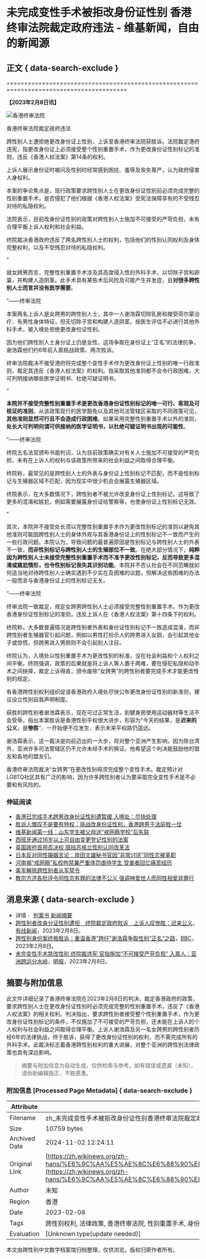 # 未完成变性手术被拒改身份证性别 香港终审法院裁定政府违法 - 维基新闻，自由的新闻源

## 正文 { data-search-exclude }

========================================================================================

**【2023年2月8日讯】**

![香港终审法院](https://upload.wikimedia.org/wikipedia/commons/thumb/3/36/Legislative_Council_Building_HK.jpg/220px-Legislative_Council_Building_HK.jpg)

香港终审法院裁定政府违法

跨性别人士遭拒绝更改身份证上性别，上诉至香港终审法院获胜诉。法院裁定港府违宪，指更改身份证上必须接受整个性别重置手术，作为更改身份证性别标记的准则，违反《香港人权法案》第14条的权利。

上诉人展示身份证时被问及性别时经常感到困扰、羞辱及丧失尊严，认为政府侵害人身权利。

本案的争论焦点是，现行政策要求跨性别人士在更改身份证性别前必须完成完整的性别重置手术，是否侵犯了他们根据《香港人权法案》受宪法保障享有的不受残忍对待的私隐权利。

法院表示，目前改身份证性别的政策对跨性别人士施加不可接受的严苛负担，未有合理平衡上诉人权利和社会利益。

终院裁决香港政府违反了两名跨性别人士的权利，包括他们的性别认同权利及身体完整权利，以及不受残忍对待的私隐权利。

“ 

就女跨男而言，完整性别重置手术涉及具高度侵入性的外科手术，以切除子宫和卵巢，并构建人造阴茎。此手术具有某些术后风险及可能产生并发症，且**对很多跨性别人士而言并没有医学需要**。

”——终审法院

本案两名上诉人是女跨男的跨性别人士，其中一人谢浩霖切除乳房和接受荷尔蒙治疗、有男性身体特征，但无切除子宫和构建人造阴茎，按医生评估不必进行其他外科手术，被入境处拒绝更改身份证性别。

因为他们跨性别人士身分证上仍是女性，这场争取在身份证上“正名”的法律抗争，谢浩霖他们约6年前入禀挑战政策、两次败诉。

终审法院裁决不接受港府将完成整个变性手术作为更改身份证上性别的唯一行政准则，裁定其违反《香港人权法案》的权利。指采取其他准则都不会令行政困难，大可列明接纳哪些医学证明书、杜绝可疑证明书。

“ 

**本院并不接受完整性别重置手术是更改香港身份证性别标记的唯一可行、客观及可核证的准则**。从该政策现行的医学豁免以及其他司法管辖区采取的不同政策可见，**其他准则显然可行且不会造成行政困难**。如果采用完整性别重置手术以外的准则，**处长大可列明何谓可供接纳的医学证明书，以杜绝可疑证明书出现的可能性**。

”——终审法院

终院五名法官颁布书面判词，认为目前政策确实对有关人士施加不可接受的严苛负担，未有在上诉人的权利与该政策所带来的社会利益之间取得合理平衡。

终院称，最常见的是跨性别人士的外表与身份证上性别标记不匹配，而不是性别标记与生殖器区域不匹配，因为现实中很少机会会展露生殖器区域。

终院表示，在大多数情况下，跨性别者不被允许改变身份证上性别标记，这导致了更多的混淆和尴尬，例如需要展露身份证给警察等，也使身份证上性别标记无效。

“ 

其次，本院并不接受处长须以完整性别重置手术作为更改性别标记的准则以避免其他准则可能因跨性别人士的身体外观与其香港身份证上的性别标记不一致而产生的一些行政问题。本院认为，导致问题的最普遍原因是性别标记与跨性别人士的外表不一致，**而非性别标记与跨性别人士的生殖部位不一致**。在绝大部分情况下，**纯粹因为跨性别人士未接受完整性别重置手术而不准予更改性别标记，反而导致更多混淆或尴尬情形，也令性别标记丧失其识别功能**。本院并不否认社会在不同范畴就如何适当地对待跨性别人士确实遇到不少实在及困难的议题，但解决这些困难的办法一般而言与香港身份证上的性别标记无关。

”——终审法院

终审法院一致裁定，规定女跨男跨性别人士必须接受完整性别重置手术，作为更改香港身份证性别标记的准则，违反上诉人在《香港人权法案》第十四条下的权利。

终院称，大多数普遍情况是跨性别者外表和身份证性别标记不一致造成混淆，而非跨性别者生殖器官引起问题，例如以男性打扮示人的跨男进入女厕，会引起其他女子或惊慌，但跨男进入男厕则不会引起别人注目。

终院认为，入境处以性别重置手术为更改性别的标准，没在社会利益和个人权利之间平衡。终院强调，政策的后果就是将上诉人等人置于两难，要在侵犯私隐和动手术之间抉择，裁定上诉得直，颁令废除“女跨男”的跨性别者要完成手术才能更改性别的规定。

有香港跨性别权利组织促请香港政府入境处尽快公布更改身份证性别的新准则，建议设立性别自我声明制度。

获胜的跨性别者谢浩霖表示，现在可过正常生活，到健身房使用运动器材等生活不会受辱，指出本案胜诉是香港性别平权很大进步，形容为“今天的结果，是**迟来的公义**，是**惨胜**”、一开始便不应发生，表示未来平权路仍遥远。

谢浩霖表示，这一裁决是向前迈出的一大步，将对整个亚洲产生影响，因为除台湾外，亚洲许多司法管辖区仍不允许未经手术的换证。他希望这个判决能鼓励他的盟友和各地的盟友们。

香港终审法院裁决“女跨男”在更改性别毋须完成整个变性手术。裁定预计对LGBTQ社区具有广泛的影响，因为许多跨性别者认为要采取完全变性手术是不必要和有风险的。

### 伸延阅读

- [香港已完成手术跨男改身份证性别遭暂缓 入境处：尽快处理](https://zh.wikipedia.org/wiki/%E9%A6%99%E6%B8%AF%E5%B7%B2%E5%AE%8C%E6%88%90%E6%89%8B%E8%A1%93%E8%B7%A8%E7%94%B7%E6%94%B9%E8%BA%AB%E4%BB%BD%E8%AD%89%E6%80%A7%E5%88%A5%E9%81%AD%E6%9A%AB%E7%B7%A9_%E5%85%A5%E5%A2%83%E8%99%95%EF%BC%9A%E7%9B%A1%E5%BF%AB%E8%99%95%E7%90%86)
- [胜诉人慨叹不是要有特权：挑战改身份证性别，香港跨男于法庭胜一仗](https://zh.wikipedia.org/wiki/%E5%8B%9D%E8%A8%B4%E4%BA%BA%E6%85%A8%E5%98%86%E4%B8%8D%E6%98%AF%E8%A6%81%E6%9C%89%E7%89%B9%E6%AC%8A%EF%BC%9A%E6%8C%91%E6%88%B0%E6%94%B9%E8%BA%AB%E4%BB%BD%E8%AD%89%E6%80%A7%E5%88%A5%EF%BC%8C%E9%A6%99%E6%B8%AF%E8%B7%A8%E7%94%B7%E6%96%BC%E6%B3%95%E5%BA%AD%E5%8B%9D%E4%B8%80%E4%BB%97)
- [维基新闻第一线：山东学生被父母送“戒网瘾学校”后失联](https://zh.wikipedia.org/wiki/%E5%B1%B1%E6%9D%B1%E5%AD%B8%E7%94%9F%E8%A2%AB%E7%88%B6%E6%AF%8D%E9%80%81%E3%80%8C%E6%88%92%E7%B6%B2%E7%99%AE%E5%AD%B8%E6%A0%A1%E3%80%8D%E5%BE%8C%E5%A4%B1%E8%81%AF)
- [西班牙通过16岁以上可自由变更登记性别的法案](https://zh.wikipedia.org/wiki/%E8%A5%BF%E7%8F%AD%E7%89%99%E9%80%9A%E8%BF%8716%E5%B2%81%E4%BB%A5%E4%B8%8A%E5%8F%AF%E8%87%AA%E7%94%B1%E5%8F%98%E6%9B%B4%E7%99%BB%E8%AE%B0%E6%80%A7%E5%88%A5%E7%9A%84%E6%B3%95%E6%A1%88)
- [英国政府首用否决权 阻挡苏格兰性别认同改革法](https://zh.wikipedia.org/wiki/%E8%8B%B1%E5%9C%8B%E6%94%BF%E5%BA%9C%E9%A6%96%E7%94%A8%E5%90%A6%E6%B1%BA%E6%AC%8A_%E9%98%BB%E6%93%8B%E8%98%87%E6%A0%BC%E8%98%AD%E6%80%A7%E5%88%A5%E8%AA%8D%E5%90%8C%E6%94%B9%E9%9D%A9%E6%B3%95)
- [日本反对同性婚姻言论：岸田文雄秘书官因“非常讨厌”同性恋被革职](https://zh.wikipedia.org/wiki/%E6%97%A5%E6%9C%AC%E5%8F%8D%E5%B0%8D%E5%90%8C%E6%80%A7%E5%A9%9A%E5%A7%BB%E8%A8%80%E8%AB%96%EF%BC%9A%E5%B2%B8%E7%94%B0%E6%96%87%E9%9B%84%E7%A7%98%E6%9B%B8%E5%AE%98%E5%9B%A0%E3%80%8C%E9%9D%9E%E5%B8%B8%E8%A8%8E%E5%8E%AD%E3%80%8D%E5%90%8C%E6%80%A7%E6%88%80%E8%A2%AB%E9%9D%A9%E8%81%B7)
- [河南揭“戒网瘾”私校拘禁兼严重体罚虐待学生 受害者回忆痛苦经历](https://zh.wikipedia.org/wiki/%E6%B2%B3%E5%8D%97%E6%8F%AD%E3%80%8C%E6%88%92%E7%B6%B2%E7%99%AE%E3%80%8D%E7%A7%81%E6%A0%A1%E6%8B%98%E7%A6%81%E5%85%BC%E5%9A%B4%E9%87%8D%E9%AB%94%E7%BD%B0%E8%99%90%E5%BE%85%E5%AD%B8%E7%94%9F_%E5%8F%97%E5%AE%B3%E8%80%85%E5%9B%9E%E6%86%B6%E7%97%9B%E8%8B%A6%E7%B6%93%E6%AD%B7)
- [美军解除跨性别者从军禁令](https://zh.wikipedia.org/wiki/%E7%BE%8E%E8%BB%8D%E8%A7%A3%E9%99%A4%E8%B7%A8%E6%80%A7%E5%88%A5%E8%80%85%E5%BE%9E%E8%BB%8D%E7%A6%81%E4%BB%A4)
- [教宗方济各批评令同性恋有罪的法律不公义 强调神爱世人而同性相爱非罪行](https://zh.wikipedia.org/wiki/%E6%95%99%E5%AE%97%E6%96%B9%E6%BF%9F%E5%90%84%E6%89%B9%E8%A9%95%E4%BB%A4%E5%90%8C%E6%80%A7%E6%88%80%E6%9C%89%E7%BD%AA%E7%9A%84%E6%B3%95%E5%BE%8B%E4%B8%8D%E5%85%AC%E7%BE%A9_%E5%BC%B7%E8%AA%BF%E7%A5%9E%E6%84%9B%E4%B8%96%E4%BA%BA%E8%80%8C%E5%90%8C%E6%80%A7%E7%9B%B8%E6%84%9B%E9%9D%9E%E7%BD%AA%E8%A1%8C)

## 消息来源 { data-search-exclude }

- 详情﹕ [判案书](https://legalref.judiciary.hk/lrs/common/ju/ju_frame.jsp?DIS=150361) [新闻摘要](https://legalref.judiciary.hk/doc/judg/html/vetted/other/en/2022/FACV000008A_2022_files/FACV000008A_2022CS.htm)
- [跨性别者改身分证性别遭拒　终院裁定政府败诉　上诉人叹惨胜：迟来公义](https://www.i-cable.com/%E6%96%B0%E8%81%9E%E8%B3%87%E8%A8%8A/89046/%E8%B7%A8%E6%80%A7%E5%88%A5%E4%BA%BA%E5%A3%AB%E6%9B%B4%E6%94%B9%E8%BA%AB%E5%88%86%E8%AD%89%E6%80%A7%E5%88%A5%E8%A2%AB%E6%8B%92-%E7%B5%82%E9%99%A2%E8%A3%81%E5%AE%9A%E6%94%BF%E5%BA%9C%E6%95%97/)，[有线新闻](https://zh.wikipedia.org/wiki/%E6%9C%89%E7%B7%9A%E6%96%B0%E8%81%9E)，2023年2月8日。
- [跨性别身份案终极胜诉：重温香港“跨仔”谢浩霖争取性别“正名”之路](https://www.bbc.com/zhongwen/trad/chinese-news-64327239)，[BBC](https://zh.wikipedia.org/wiki/BBC)，2023年2月8日。
- [未完变性手术禁改性别 终院裁违宪 官指施加“不可接受严苛负担” 入禀人：亚洲跨运分水岭](https://news.mingpao.com/pns/%E6%B8%AF%E8%81%9E/article/20230207/s00002/1675707046184/%E6%9C%AA%E5%AE%8C%E8%AE%8A%E6%80%A7%E6%89%8B%E8%A1%93%E7%A6%81%E6%94%B9%E6%80%A7%E5%88%A5-%E7%B5%82%E9%99%A2%E8%A3%81%E9%81%95%E6%86%B2-%E5%AE%98%E6%8C%87%E6%96%BD%E5%8A%A0%E3%80%8C%E4%B8%8D%E5%8F%AF%E6%8E%A5%E5%8F%97%E5%9A%B4%E8%8B%9B%E8%B2%A0%E6%93%94%E3%80%8D-%E5%85%A5%E7%A8%9F%E4%BA%BA-%E4%BA%9E%E6%B4%B2%E8%B7%A8%E9%81%8B%E5%88%86%E6%B0%B4%E5%B6%BA)，[明报](https://zh.wikipedia.org/wiki/%E6%98%8E%E5%A0%B1)，2023年2月8日。

## 摘要与附加信息

<!-- tcd_abstract -->
此文件详细记录了香港终审法院在2023年2月8日的判决，裁定香港政府的政策，要求跨性别人士在更改身份证性别时必须完成完整的性别重置手术，违反了《香港人权法案》的相关权利。判决指出，要求跨性别者接受整个性别重置手术，作为更改身份证性别标记的条件，不仅施加了不可接受的严苛负担，还未能在上诉人的个人权利与社会利益之间取得合理平衡。上诉人谢浩霖及另一名女跨男的跨性别者历经6年的法律挑战，终于胜诉，获得了更改身份证性别的权利，而不需完成所有的外科手术。此裁决标志着香港跨性别权利的重大进展，对整个亚洲的跨性别法律政策也具有深远影响。
<!-- tcd_abstract_end -->

> 摘要与附加信息为自动生成，仅供检索与参考。如有错误或遗漏（未知），请协助编辑指正，不胜感激。

### 附加信息 [Processed Page Metadata] { data-search-exclude }

| Attribute       | Value                                  |
|-----------------|----------------------------------------|
| Filename        | zh_未完成变性手术被拒改身份证性别香港终审法院裁定政府违法_-_维基新闻.md                             |
| Size            | 10759 bytes                           |
| Archived Date   | 2024-11-02 12:24:11                             |
| Original Link   | [https://zh.wikinews.org/zh-hans/%E6%9C%AA%E5%AE%8C%E6%88%90%E8%AE%8A%E6%80%A7%E6%89%8B%E8%A1%93%E8%A2%AB%E6%8B%92%E6%94%B9%E8%BA%AB%E4%BB%BD%E8%AD%89%E6%80%A7%E5%88%A5_%E9%A6%99%E6%B8%AF%E7%B5%82%E5%AF%A9%E6%B3%95%E9%99%A2%E8%A3%81%E5%AE%9A%E6%94%BF%E5%BA%9C%E9%81%95%E6%B3%95](https://zh.wikinews.org/zh-hans/%E6%9C%AA%E5%AE%8C%E6%88%90%E8%AE%8A%E6%80%A7%E6%89%8B%E8%A1%93%E8%A2%AB%E6%8B%92%E6%94%B9%E8%BA%AB%E4%BB%BD%E8%AD%89%E6%80%A7%E5%88%A5_%E9%A6%99%E6%B8%AF%E7%B5%82%E5%AF%A9%E6%B3%95%E9%99%A2%E8%A3%81%E5%AE%9A%E6%94%BF%E5%BA%9C%E9%81%95%E6%B3%95)                       |
| Author          | 未知                               |
| Region          | 香港                               |
| Date            | 2023-02-08                                 |
| Tags            | 跨性别权利, 法律政策, 香港终审法院, 性别重置手术, 身份证性别更改, 人权法案                                 |
| Evaluation            | [Unknown type(update needed)]                                 |
<!-- tcd_table_end -->

本文由跨性别中文数字档案馆归档整理，仅供浏览。版权归原作者所有。
